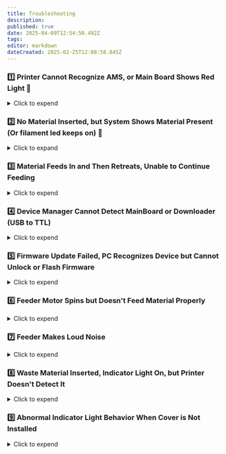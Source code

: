 ```yaml
---
title: Troubleshooting
description: 
published: true
date: 2025-04-09T12:54:50.492Z
tags: 
editor: markdown
dateCreated: 2025-02-25T12:08:58.045Z
---
```


### 1️⃣ Printer Cannot Recognize AMS, or Main Board Shows Red Light 🚨

<details>
  <summary>Click to expend</summary>
  Solution:
  This issue is often caused by incorrect AB wire sequence in connecting cable. Try swapping the connections. If the problem persists, check for possible PCB issues, such as:
  - Loose solder joints on components
  - Faulty communication wiring (e.g., missing resistors in communication lines)
  - Incorrect chip orientation or poor soldering causing virtual connections 
</details>


### 2️⃣ No Material Inserted, but System Shows Material Present (Or filament led keeps on) 📏
<details>
  <summary>Click to expand</summary>

#### 🧩 Issue Description  
The system reports that filament is present even when no material has been inserted. This can manifest as:

- The filament detection indicator (LED) remaining **ON**
- In AMS menu display filament always present in a certain channel

---

#### 🔍 Cause  
This behavior is a **known limitation** of the BMCU design, which relies on an optical sensor aligned with a narrow structural hole. The sensor detects filament presence when the beam is interrupted.

False positives (i.e., filament always detected) may occur due to:

- Slight height inconsistency of the photoelectric sensor at the factory 
- Slight height inconsistency of the photoelectric sensor at the time of soldering 
- Shape deviation at the time of printing of the detection aperture 
- Debris or dust blocking the optical path

The steel ball version is designed to reduce the chance of this problem, but we have noticed that some users even with the steel ball version still encounter this situation.

---

#### ✅ Why It Usually Doesn't Affect Printing  
This issue is generally **non-critical**. A false positive — where filament is always reported as present — is much less disruptive than a false negative, which might prematurely pause a print.

Additionally, the firmware includes a **secondary safeguard**:  
It monitors filament movement within the extruder. If no filament is actually being pushed through, the system will trigger a pause automatically, ensuring job protection.

---

#### 🛠️ Optional Improvements  
If you'd like to improve sensor reliability, you may consider:

- Gently cleaning the optical hole and slider using a precision tool to remove dust or filament residue  
- Slightly enlarging the detection hole with a micro drill bit (1.2 mm recommended)  
  ⚠️ *Do not exceed 1.2 mm*, or the sensor may incorrectly report "no filament" due to too easy for light passing through   
- Re-soldering or re-aligning the optical sensor if visibly misaligned  
- If you are using non-steel ball version, you can try upgrading -> need reprint almost everything and completely disassemble the BMG gear, and purchase additional parts
  
⚠️ Impact on Auto Refilling Function
This issue can negatively affect the auto refilling feature. For example:

- Suppose the filament detection on Channel 1 is faulty and always reports filament as present.
- You are about to run out of filament on Channel 1
- You have set up Channel 2 with the exact same material, expecting the printer to automatically refill from it.

However, when the filament on Channel 1 runs out, the printer may fail to recognize the absence correctly.As a result, it might trigger a filament jam error instead of recognizing a normal runout and switching to Channel 2.

If you're using the BMCU mainly for auto refilling purposes, we recommend the following setup:

- Connect the spool that is likely to run out to a channel where filament detection is working correctly in this exemple channel 2.
- Connect the backup spool (with enough material) to the channel affected by this issue in this case channel 1.

This setup will ensure that when the primary spool is depleted, the system can detect it accurately and trigger the refilling process as expected.

---

> 🔧 **Note:** Due to mechanical and manufacturing tolerances, this issue affects many BMCU units to some extent. In most cases, it does **not** impair normal printing operations.

</details>



### 3️⃣ Material Feeds In and Then Retreats, Unable to Continue Feeding

<details>
  <summary>Click to expend</summary>
  Solution:
  This issue is often caused by:
  - Missing radial magnet
  - Magnet holder not rotating with the shaft
  - Ejected magnetic disc not installed properly

  🛠️ Fixes:
  - Use a correctly sized and oriented radial magnet (6×2.5mm)
  - Check and ensure the AS5600 encoder chip is properly soldered
  - Test magnetic polarity: Two magnet surfaces should attract each other. If they repel when rotated 180°, it's the wrong orientation 🔄  
</details>


### 4️⃣ Device Manager Cannot Detect MainBoard or Downloader (USB to TTL) 

<details>
  <summary>Click to expend</summary>
🛠️ Troubleshooting Steps

  #### Verify Downloader Recognition

First, connect the USB-to-TTL downloader alone to your computer (without connecting to the mainboard).

- If it appears as a serial device (e.g., COMx) in Device Manager, the driver is properly installed.
- If no device appears, install the CH340 USB-to-Serial driver (commonly used in many USB-TTL modules).

#### Check for Short Circuits on the Mainboard

If the downloader is detected when connected alone, but disappears or disconnects when attached to the mainboard, this often indicates a short circuit, typically between 3.3V and GND.

Carefully inspect the circuitry around the CH32V microcontroller for any solder bridges or damaged components.

#### Ensure Correct Wire Connections

Double-check the DuPont wire order: TX ↔ RX, RX ↔ TX, GND ↔ GND, and 3.3V.


#### Disable USB Port Protection (if applicable)

On some PCs, aggressive USB port protection or antivirus software may prevent the downloader from being recognized.

Try switching to another USB port or temporarily disabling port protection if you're familiar with your system's settings.
</details>


### 5️⃣ Firmware Update Failed, PC Recognizes Device but Cannot Unlock or Flash Firmware

<details>
  <summary>Click to expend</summary>
  Solution:
  - Check for incorrect soldering of the main control chip.
  - Look for virtual solder joints or short circuits.
  - Incorrect DuPont wire order may cause issues.
  - If C board prompts unlock failure, retry multiple times.  
</details>


### 6️⃣ Feeder Motor Spins but Doesn't Feed Material Properly

<details>
  <summary>Click to expend</summary>
  Solution:
  - Triangular gear may be too tight, preventing engagement.
  - Precision errors in external parts may cause jamming.  
</details>


### 7️⃣ Feeder Makes Loud Noise

<details>
  <summary>Click to expend</summary>
  Solution:
  - Check if screws are pressing against the motor shaft, causing friction.
  - Noise during feeding may be due to gear skipping, which is unavoidable.
  - Apply lubricant to reduce noise from misaligned gears.  
</details>


### 8️⃣ Waste Material Inserted, Indicator Light On, but Printer Doesn't Detect It

<details>
  <summary>Click to expend</summary>
  Solution:
  - Ensure the magnet is installed; it won't be recognized otherwise.
  - After installing the magnet, restart the device for detection.
  - Check for loose PH2.0 socket connections or broken ribbon cables.  
</details>


### 9️⃣ Abnormal Indicator Light Behavior When Cover is Not Installed

<details>
  <summary>Click to expend</summary>
  Solution:
  - Incorrect PH2.0 wiring, requires reversed 10-pin 80mm cable.
  - Check for loose socket connections.
  - Short circuits on the secondary board (e.g., resistor/capacitor bridging).  
</details>
